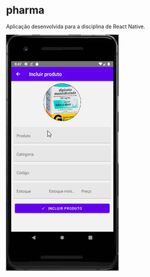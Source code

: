# pharma
Aplicação desenvolvida para a disciplina de React Native.


![Alt Text](https://github.com/rumbleh/pharma/blob/master/projeto4.gif?raw=true)
